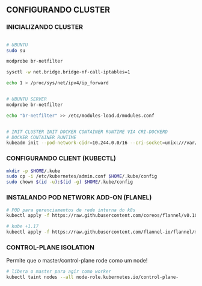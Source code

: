 ## CONFIGURANDO CLUSTER


### INICIALIZANDO CLUSTER

```bash

# UBUNTU
sudo su

modprobe br-netfilter

sysctl -w net.bridge.bridge-nf-call-iptables=1

echo 1 > /proc/sys/net/ipv4/ip_forward


# UBUNTU SERVER
modprobe br-netfilter

echo "br-netfilter" >> /etc/modules-load.d/modules.conf


# INIT CLUSTER INIT DOCKER CONTAINER RUNTIME VIA CRI-DOCKERD
# DOCKER CONTAINER RUNTIME
kubeadm init --pod-network-cidr=10.244.0.0/16 --cri-socket=unix:///var/run/cri-dockerd.sock

```


### CONFIGURANDO CLIENT (KUBECTL)


```bash
mkdir -p $HOME/.kube
sudo cp -i /etc/kubernetes/admin.conf $HOME/.kube/config
sudo chown $(id -u):$(id -g) $HOME/.kube/config
```


### INSTALANDO POD NETWORK ADD-ON (FLANEL)


```bash
# POD para gerenciamentos de rede interna do k8s
kubectl apply -f https://raw.githubusercontent.com/coreos/flannel/v0.10.0/Documentation/kube-flannel.yml

# kube +1.17
kubectl apply -f https://raw.githubusercontent.com/flannel-io/flannel/master/Documentation/kube-flannel.yml

```


### CONTROL-PLANE ISOLATION

Permite que o master/control-plane rode como um node!

```bash
# libera o master para agir como worker
kubectl taint nodes --all node-role.kubernetes.io/control-plane-
```
